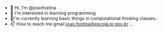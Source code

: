 - 👋 Hi, I’m @joaofostina
- 👀 I'm interested in learning programming
- 🌱I'm currently learning basic things in computational thinking classes..
- 📫 How to reach me gmail joao.fostina@escola.pr.gov.br ...

<!---
joaofostina/joaofostina is a ✨ special ✨ repository because its `README.md` (this file) appears on your GitHub profile.
You can click the Preview link to take a look at your changes.
--->
